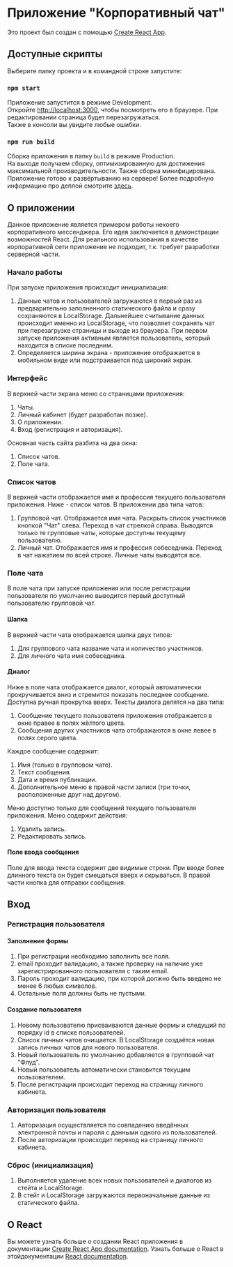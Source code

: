 # Приложение "Корпоративный чат"

Это проект был создан с помощью [Create React App](https://github.com/facebook/create-react-app).

## Доступные скрипты

Выберите папку проекта и в командной строке запустите:

### `npm start`

Приложение запустится в режиме Development.\
Откройте [http://localhost:3000](http://localhost:3000), чтобы посмотреть его в браузере.
При редактировании страница будет перезагружаться.\
Также в консоли вы увидите любые ошибки.

### `npm run build`

Сборка приложения в папку `build` в режиме Production.\
На выходе получаем сборку, оптимизированную для достижения максимальной производительности.
Также сборка минифицирована.\
Приложение готово к развёртыванию на сервере!
Более подробную информацию про деплой смотрите [здесь](https://facebook.github.io/create-react-app/docs/deployment).

## О приложении

Данное приложение является примером работы некоего корпоративного мессенджера. Его идея заключается в демонстрации возможностей React. Для реального использования в качестве корпоративной сети приложение не подходит, т.к. требует разработки серверной части.

### Начало работы

При запуске приложения происходит инициализация:
1. Данные чатов и пользователей загружаются в первый раз из предварительно заполненного статического файла и сразу сохраняются в LocalStorage. Дальнейшее считывание данных происходит именно из LocalStorage, что позволяет сохранять чат при перезагрузке страницы и выходе из браузера. При первом запуске приложения активным является пользователь, который находится в списке последним.
2. Определяется ширина экрана - приложение отображается в мобильном виде или подстраивается под широкий экран.

### Интерфейс

В верхней части экрана меню со страницами приложения:
1. Чаты.
2. Личный кабинет (будет разработан позже).
3. О приложении.
4. Вход (регистрация и авторизация).

Основная часть сайта разбита на два окна:
1. Список чатов.
2. Поле чата.

### Список чатов

В верхней части отображается имя и профессия текущего пользователя приложения. Ниже - список чатов. В приложении два типа чатов:
1. Групповой чат. Отображается имя чата. Раскрыть список участников кнопкой "Чат" слева. Переход в чат стрелкой справа. Выводятся только те групповые чаты, которые доступны текущему пользователю.
2. Личный чат. Отображается имя и профессия собеседника. Переход в чат нажатием по всей строке. Личные чаты выводятся все.

### Поле чата

В поле чата при запуске приложения или после регистрации пользователя по умолчанию выводится первый доступный пользователю групповой чат.

#### Шапка

В верхней части чата отображается шапка двух типов:
1. Для группового чата название чата и количество участников.
2. Для личного чата имя собеседника.

#### Диалог

Ниже в поле чата отображается диалог, который автоматически прокручивается вниз и стремится показать последнее сообщение. Доступна ручная прокрутка вверх.
Тексты диалога делятся на два типа:
1. Сообщение текущего пользователя приложения отображается в окне правее в полях жёлтого цвета.
2. Сообщения других участников чата отображаются в окне левее в полях серого цвета.

Каждое сообщение содержит:
1. Имя (только в групповом чате).
2. Текст сообщения.
3. Дата и время публикации.
4. Дополнительное меню в правой части записи (три точки, расположенные друг над другом).

Меню доступно только для сообщений текущего пользователя приложения. Меню содержит действия:
1. Удалить запись.
2. Редактировать запись.

#### Поле ввода сообщения

Поле для ввода текста содержит две видимые строки. При вводе более длинного текста он будет смещаться вверх и скрываться. В правой части кнопка для отправки сообщения.

## Вход

### Регистрация пользователя

#### Заполнение формы

1. При регистрации необходимо заполнить все поля.
2. email проходит валидацию, а также проверку на наличие уже зарегистрированного пользователя с таким email.
3. Пароль проходит валидацию, при которой должно быть введено не менее 6 любых символов.
4. Остальные поля должны быть не пустыми.

#### Создание пользователя

1. Новому пользователю присваиваются данные формы и следущий по порядку id в списке пользователей.
2. Список личных чатов очищается. В LocalStorage создаётся новая запись личных чатов для нового пользователя.
3. Новый пользователь по умолчанию добавляется в групповой чат "Флуд".
4. Новый пользователь автоматически становится текущим пользователем.
5. После регистрации происходит переход на страницу личного кабинета.

### Авторизация пользователя

1. Авторизация осуществляется по совпадению введённых электронной почты и пароля с данными одного из пользователей.
2. После авторизации происходит переход на страницу личного кабинета.

### Сброс (инициализация)

1. Выполняется удаление всех новых пользователей и диалогов из стейта и LocalStorage.
2. В стейт и LocalStorage загружаются первоначальные данные из статического файла.

## О React

Вы можете узнать больше о создании React приложения в документации [Create React App documentation](https://facebook.github.io/create-react-app/docs/getting-started).
Узнать больше о React в этойдокументации [React documentation](https://reactjs.org/).